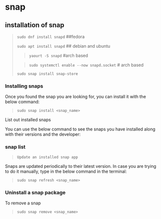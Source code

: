 # snap
## installation of snap 
> `sudo dnf install snapd`  ##fedora 
>
> `sudo apt install snapd`   ## debian and ubuntu
> 
>  > `yaourt -S snapd`  #arch based
>
>  > `sudo systemctl enable --now snapd.socket` # arch based
>  
> `sudo snap install snap-store`   


### Installing snaps

Once you found the snap you are looking for, you can install it with the below command:

> `sudo snap install <snap_name>`

List out installed snaps

You can use the below command to see the snaps you have installed along with their versions and the developer:

### snap list

> `Update an installed snap app`

Snaps are updated periodically to their latest version. In case you are trying to do it manually, type in the below command in the terminal:

> `sudo snap refresh <snap_name>`

### Uninstall a snap package

To remove a snap

> `sudo snap remove <snap_name>`






